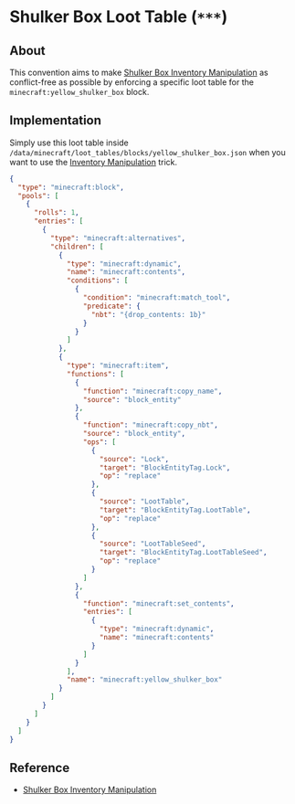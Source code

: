 # Shulker Box Loot Table (`***`)

## About

This convention aims to make [Shulker Box Inventory Manipulation](../tips/shulker_box_inventory_manipulation.md) as conflict-free as possible by enforcing a specific loot table for the `minecraft:yellow_shulker_box` block.

## Implementation

Simply use this loot table inside `/data/minecraft/loot_tables/blocks/yellow_shulker_box.json` when you want to use the [Inventory Manipulation](../tips/shulker_box_inventory_manipulation.md) trick.

```json
{
  "type": "minecraft:block",
  "pools": [
    {
      "rolls": 1,
      "entries": [
        {
          "type": "minecraft:alternatives",
          "children": [
            {
              "type": "minecraft:dynamic",
              "name": "minecraft:contents",
              "conditions": [
                {
                  "condition": "minecraft:match_tool",
                  "predicate": {
                    "nbt": "{drop_contents: 1b}"
                  }
                }
              ]
            },
            {
              "type": "minecraft:item",
              "functions": [
                {
                  "function": "minecraft:copy_name",
                  "source": "block_entity"
                },
                {
                  "function": "minecraft:copy_nbt",
                  "source": "block_entity",
                  "ops": [
                    {
                      "source": "Lock",
                      "target": "BlockEntityTag.Lock",
                      "op": "replace"
                    },
                    {
                      "source": "LootTable",
                      "target": "BlockEntityTag.LootTable",
                      "op": "replace"
                    },
                    {
                      "source": "LootTableSeed",
                      "target": "BlockEntityTag.LootTableSeed",
                      "op": "replace"
                    }
                  ]
                },
                {
                  "function": "minecraft:set_contents",
                  "entries": [
                    {
                      "type": "minecraft:dynamic",
                      "name": "minecraft:contents"
                    }
                  ]
                }
              ],
              "name": "minecraft:yellow_shulker_box"
            }
          ]
        }
      ]
    }
  ]
}
```

## Reference

- [Shulker Box Inventory Manipulation](../tips/shulker_box_inventory_manipulation.md)
